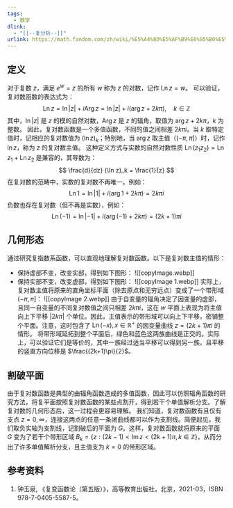 ```yaml
---
tags:
  - 数学
dlink:
  - "[[--复分析--]]"
urlink: https://math.fandom.com/zh/wiki/%E5%A4%8D%E5%AF%B9%E6%95%B0%E5%87%BD%E6%95%B0?variant=zh
---
```

## 定义
对于复数 $z$，满足 $e^w = z$ 的所有 $w$ 称为 $z$ 的对数，记作 $\operatorname{Ln} z = w$。
可以验证，复对数函数的表达式为：
$$
\operatorname{Ln} z = \ln |z| + i \operatorname{Arg} z = \ln |z| + i (\arg z + 2k\pi), \quad k \in \mathbb{Z}
$$
其中，$\ln |z|$ 是 $z$ 的模的自然对数，$\operatorname{Arg} z$ 是 $z$ 的辐角，取值为 $\arg z + 2k\pi$，$k$ 为整数。
因此，复对数函数是一个多值函数，不同的值之间相差 $2k\pi i$。当 $k$ 取特定值时，记相应的复对数值为 $(\ln z)_k$；特别地，当 $\arg z$ 取主值（$(-\pi, \pi]$）时，记作 $\ln z$，称为 $z$ 的复对数主值。
这种定义方式与实数的自然对数性质 $\operatorname{Ln}(z_1 z_2) = \operatorname{Ln} z_1 + \operatorname{Ln} z_2$ 是兼容的，其导数为：
$$
\frac{d}{dz} (\ln z)_k = \frac{1}{z}
$$
在复对数的范畴中，实数的复对数不再唯一。例如：
$$
\operatorname{Ln} 1 = \ln |1| + i (\arg 1 + 2k\pi) = 2k\pi i
$$
负数也存在复对数（但不再是实数），例如：
$$
\operatorname{Ln} (-1) = \ln |-1| + i (\arg(-1) + 2k\pi) = (2k+1)\pi i
$$
## 几何形态
通过研究复指数系函数，可以直观地理解复对数函数。以下是复对数主值的情形：
- 保持虚部不变，改变实部，得到如下图形：
![[copyImage.webp]]
- 保持实部不变，改变虚部，得到如下图形：
![[copyImage 1.webp]]
实际上，复对数主值将原来的直角坐标平面（除去原点和无穷远点）变成了一个带形域 $(-\pi, \pi]$：
![[copyImage 2.webp]]
由于自变量的辐角决定了因变量的虚部，且同一自变量的不同复对数值之间只相差 $2k\pi i$，这在 $w$ 平面上表现为将主值向上下平移 $|2k\pi|$ 个单位。因此，主值表示的带形域可以向上下平移，密铺整个平面。注意，这时包含了 $\operatorname{Ln}(-x), x \in \mathbb{R}^+$ 的因变量曲线 $z = (2k+1)\pi i$ 的情形。
将带形域延拓到整个平面后，绿色和蓝色这两族曲线是正交的。实际上，可以验证它们是等价的，其中一族经过适当平移可以得到另一族，且平移的竖直方向位移是 $\frac{(2k+1)\pi}{2}$。
## 割破平面
由于复对数函数是典型的由辐角函数造成的多值函数，因此可以仿照辐角函数的研究方法，将复平面按照复对数函数的某些点割开，得到若干个单值解析分支。了解复对数的几何形态后，这一过程会更容易理解。
我们知道，复对数函数有且仅有支点 $z = 0, \infty$，连接这两点的任意一条闭曲线都可以作为支割线。简便起见，我们取负实轴为支割线，记割破后的平面为 $G$。这样，复对数函数就将原来的平面 $G$ 变为了若干个带形区域 $B_k = \{z : (2k-1) < \operatorname{Im} z < (2k+1)\pi, k \in \mathbb{Z}\}$，从而分出了许多单值解析分支，且主值支为 $k = 0$ 的带形区域。
## 参考资料
1. 钟玉泉, 《复变函数论（第五版）》，高等教育出版社，北京，2021-03，ISBN 978-7-0405-5587-5。 